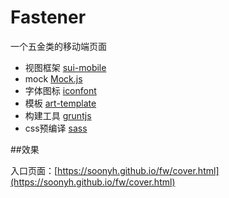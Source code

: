 # Fastener

一个五金类的移动端页面

+ 视图框架 [sui-mobile](http://m.sui.taobao.org/)
+ mock [Mock.js](http://mockjs.com/)
+ 字体图标 [iconfont](http://www.iconfont.cn)
+ 模板 [art-template](https://github.com/aui/artTemplate/)
+ 构建工具 [gruntjs](http://gruntjs.cn/)
+ css预编译 [sass](http://www.w3cplus.com/sassguide/)

##效果

入口页面：[https://soonyh.github.io/fw/cover.html](https://soonyh.github.io/fw/cover.html)

    



